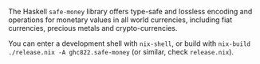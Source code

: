 The Haskell `safe-money` library offers type-safe and lossless encoding and
operations for monetary values in all world currencies, including fiat
currencies, precious metals and crypto-currencies.

You can enter a development shell with `nix-shell`, or build with `nix-build
./release.nix -A ghc822.safe-money` (or similar, check `release.nix`).
